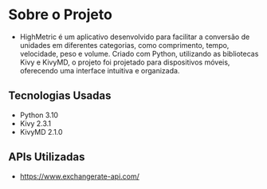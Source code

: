 # Sobre o Projeto

- HighMetric é um aplicativo desenvolvido para facilitar a conversão de unidades em diferentes categorias, como comprimento, 
tempo, velocidade, peso e volume. Criado com Python, utilizando as bibliotecas Kivy e KivyMD, o projeto foi projetado para 
dispositivos móveis, oferecendo uma interface intuitiva e organizada.

## Tecnologias Usadas

- Python 3.10
- Kivy 2.3.1
- KivyMD 2.1.0

## APIs Utilizadas

- https://www.exchangerate-api.com/

